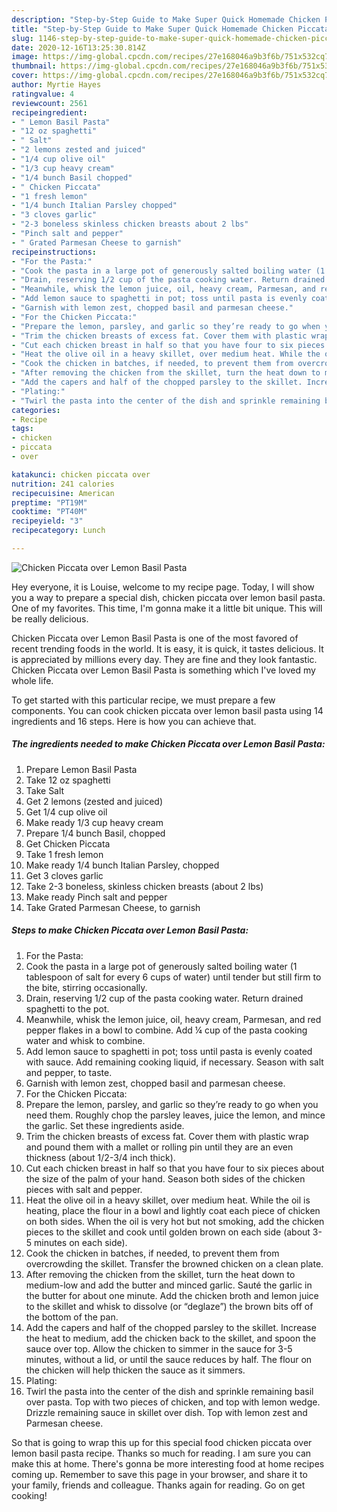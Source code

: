 ```yaml
---
description: "Step-by-Step Guide to Make Super Quick Homemade Chicken Piccata over Lemon Basil Pasta"
title: "Step-by-Step Guide to Make Super Quick Homemade Chicken Piccata over Lemon Basil Pasta"
slug: 1146-step-by-step-guide-to-make-super-quick-homemade-chicken-piccata-over-lemon-basil-pasta
date: 2020-12-16T13:25:30.814Z
image: https://img-global.cpcdn.com/recipes/27e168046a9b3f6b/751x532cq70/chicken-piccata-over-lemon-basil-pasta-recipe-main-photo.jpg
thumbnail: https://img-global.cpcdn.com/recipes/27e168046a9b3f6b/751x532cq70/chicken-piccata-over-lemon-basil-pasta-recipe-main-photo.jpg
cover: https://img-global.cpcdn.com/recipes/27e168046a9b3f6b/751x532cq70/chicken-piccata-over-lemon-basil-pasta-recipe-main-photo.jpg
author: Myrtie Hayes
ratingvalue: 4
reviewcount: 2561
recipeingredient:
- " Lemon Basil Pasta"
- "12 oz spaghetti"
- " Salt"
- "2 lemons zested and juiced"
- "1/4 cup olive oil"
- "1/3 cup heavy cream"
- "1/4 bunch Basil chopped"
- " Chicken Piccata"
- "1 fresh lemon"
- "1/4 bunch Italian Parsley chopped"
- "3 cloves garlic"
- "2-3 boneless skinless chicken breasts about 2 lbs"
- "Pinch salt and pepper"
- " Grated Parmesan Cheese to garnish"
recipeinstructions:
- "For the Pasta:"
- "Cook the pasta in a large pot of generously salted boiling water (1 tablespoon of salt for every 6 cups of water) until tender but still firm to the bite, stirring occasionally."
- "Drain, reserving 1/2 cup of the pasta cooking water. Return drained spaghetti to the pot."
- "Meanwhile, whisk the lemon juice, oil, heavy cream, Parmesan, and red pepper flakes in a bowl to combine. Add ¼ cup of the pasta cooking water and whisk to combine."
- "Add lemon sauce to spaghetti in pot; toss until pasta is evenly coated with sauce. Add remaining cooking liquid, if necessary. Season with salt and pepper, to taste."
- "Garnish with lemon zest, chopped basil and parmesan cheese."
- "For the Chicken Piccata:"
- "Prepare the lemon, parsley, and garlic so they’re ready to go when you need them. Roughly chop the parsley leaves, juice the lemon, and mince the garlic. Set these ingredients aside."
- "Trim the chicken breasts of excess fat. Cover them with plastic wrap and pound them with a mallet or rolling pin until they are an even thickness (about 1/2-3/4 inch thick)."
- "Cut each chicken breast in half so that you have four to six pieces about the size of the palm of your hand. Season both sides of the chicken pieces with salt and pepper."
- "Heat the olive oil in a heavy skillet, over medium heat. While the oil is heating, place the flour in a bowl and lightly coat each piece of chicken on both sides. When the oil is very hot but not smoking, add the chicken pieces to the skillet and cook until golden brown on each side (about 3-5 minutes on each side)."
- "Cook the chicken in batches, if needed, to prevent them from overcrowding the skillet. Transfer the browned chicken on a clean plate."
- "After removing the chicken from the skillet, turn the heat down to medium-low and add the butter and minced garlic. Sauté the garlic in the butter for about one minute. Add the chicken broth and lemon juice to the skillet and whisk to dissolve (or “deglaze”) the brown bits off of the bottom of the pan."
- "Add the capers and half of the chopped parsley to the skillet. Increase the heat to medium, add the chicken back to the skillet, and spoon the sauce over top. Allow the chicken to simmer in the sauce for 3-5 minutes, without a lid, or until the sauce reduces by half. The flour on the chicken will help thicken the sauce as it simmers."
- "Plating:"
- "Twirl the pasta into the center of the dish and sprinkle remaining basil over pasta. Top with two pieces of chicken, and top with lemon wedge. Drizzle remaining sauce in skillet over dish. Top with lemon zest and Parmesan cheese."
categories:
- Recipe
tags:
- chicken
- piccata
- over

katakunci: chicken piccata over 
nutrition: 241 calories
recipecuisine: American
preptime: "PT19M"
cooktime: "PT40M"
recipeyield: "3"
recipecategory: Lunch

---
```



![Chicken Piccata over Lemon Basil Pasta](https://img-global.cpcdn.com/recipes/27e168046a9b3f6b/751x532cq70/chicken-piccata-over-lemon-basil-pasta-recipe-main-photo.jpg)

Hey everyone, it is Louise, welcome to my recipe page. Today, I will show you a way to prepare a special dish, chicken piccata over lemon basil pasta. One of my favorites. This time, I'm gonna make it a little bit unique. This will be really delicious.



Chicken Piccata over Lemon Basil Pasta is one of the most favored of recent trending foods in the world. It is easy, it is quick, it tastes delicious. It is appreciated by millions every day. They are fine and they look fantastic. Chicken Piccata over Lemon Basil Pasta is something which I've loved my whole life.


To get started with this particular recipe, we must prepare a few components. You can cook chicken piccata over lemon basil pasta using 14 ingredients and 16 steps. Here is how you can achieve that.

<!--inarticleads1-->

##### The ingredients needed to make Chicken Piccata over Lemon Basil Pasta:

1. Prepare  Lemon Basil Pasta
1. Take 12 oz spaghetti
1. Take  Salt
1. Get 2 lemons (zested and juiced)
1. Get 1/4 cup olive oil
1. Make ready 1/3 cup heavy cream
1. Prepare 1/4 bunch Basil, chopped
1. Get  Chicken Piccata
1. Take 1 fresh lemon
1. Make ready 1/4 bunch Italian Parsley, chopped
1. Get 3 cloves garlic
1. Take 2-3 boneless, skinless chicken breasts (about 2 lbs)
1. Make ready Pinch salt and pepper
1. Take  Grated Parmesan Cheese, to garnish




<!--inarticleads2-->

##### Steps to make Chicken Piccata over Lemon Basil Pasta:

1. For the Pasta:
1. Cook the pasta in a large pot of generously salted boiling water (1 tablespoon of salt for every 6 cups of water) until tender but still firm to the bite, stirring occasionally.
1. Drain, reserving 1/2 cup of the pasta cooking water. Return drained spaghetti to the pot.
1. Meanwhile, whisk the lemon juice, oil, heavy cream, Parmesan, and red pepper flakes in a bowl to combine. Add ¼ cup of the pasta cooking water and whisk to combine.
1. Add lemon sauce to spaghetti in pot; toss until pasta is evenly coated with sauce. Add remaining cooking liquid, if necessary. Season with salt and pepper, to taste.
1. Garnish with lemon zest, chopped basil and parmesan cheese.
1. For the Chicken Piccata:
1. Prepare the lemon, parsley, and garlic so they’re ready to go when you need them. Roughly chop the parsley leaves, juice the lemon, and mince the garlic. Set these ingredients aside.
1. Trim the chicken breasts of excess fat. Cover them with plastic wrap and pound them with a mallet or rolling pin until they are an even thickness (about 1/2-3/4 inch thick).
1. Cut each chicken breast in half so that you have four to six pieces about the size of the palm of your hand. Season both sides of the chicken pieces with salt and pepper.
1. Heat the olive oil in a heavy skillet, over medium heat. While the oil is heating, place the flour in a bowl and lightly coat each piece of chicken on both sides. When the oil is very hot but not smoking, add the chicken pieces to the skillet and cook until golden brown on each side (about 3-5 minutes on each side).
1. Cook the chicken in batches, if needed, to prevent them from overcrowding the skillet. Transfer the browned chicken on a clean plate.
1. After removing the chicken from the skillet, turn the heat down to medium-low and add the butter and minced garlic. Sauté the garlic in the butter for about one minute. Add the chicken broth and lemon juice to the skillet and whisk to dissolve (or “deglaze”) the brown bits off of the bottom of the pan.
1. Add the capers and half of the chopped parsley to the skillet. Increase the heat to medium, add the chicken back to the skillet, and spoon the sauce over top. Allow the chicken to simmer in the sauce for 3-5 minutes, without a lid, or until the sauce reduces by half. The flour on the chicken will help thicken the sauce as it simmers.
1. Plating:
1. Twirl the pasta into the center of the dish and sprinkle remaining basil over pasta. Top with two pieces of chicken, and top with lemon wedge. Drizzle remaining sauce in skillet over dish. Top with lemon zest and Parmesan cheese.




So that is going to wrap this up for this special food chicken piccata over lemon basil pasta recipe. Thanks so much for reading. I am sure you can make this at home. There's gonna be more interesting food at home recipes coming up. Remember to save this page in your browser, and share it to your family, friends and colleague. Thanks again for reading. Go on get cooking!
